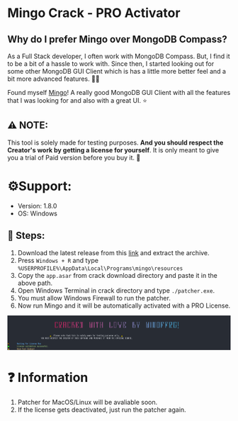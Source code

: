 # Mingo Crack - PRO Activator

## Why do I prefer Mingo over MongoDB Compass?
As a Full Stack developer, I often work with MongoDB Compass. But, I find it to be a bit of a hassle to work with. Since then, I started looking out for some other MongoDB GUI Client which is has a little more better feel and a bit more advanced features. 🤷‍♂️

Found myself [Mingo](https://mingo.io)! A really good MongoDB GUI Client with all the features that I was looking for and also with a great UI. ⭐

## ⚠️ NOTE:
This tool is solely made for testing purposes. **And you should respect the Creator's work by getting a license for yourself**. It is only meant to give you a trial of Paid version before you buy it. 🙂

# ⚙️Support:
- Version: 1.8.0
- OS: Windows

## 📑 Steps: 
1. Download the latest release from this [link]() and extract the archive.
2. Press `Windows + R` and type `%USERPROFILE%\AppData\Local\Programs\mingo\resources`
3. Copy the `app.asar` from crack download directory and paste it in the above path.
4. Open Windows Terminal in crack directory and type `./patcher.exe`.
5. You must allow Windows Firewall to run the patcher.
6. Now run Mingo and it will be automatically activated with a PRO License.

![Preview Image](assets/1.png)

# ❓ Information
1. Patcher for MacOS/Linux will be avaliable soon.
2. If the license gets deactivated, just run the patcher again.